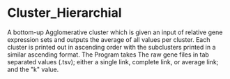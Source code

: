 # Cluster_Hierarchial
A bottom-up Agglomerative cluster which is given an input of relative gene expression sets and outputs the average of all values per cluster.  Each cluster is printed out in ascending order with the subclusters printed in a similar ascending format. The Program takes The raw gene files in tab separated values (.tsv); either a single link, complete link, or average link; and the "k" value. 
